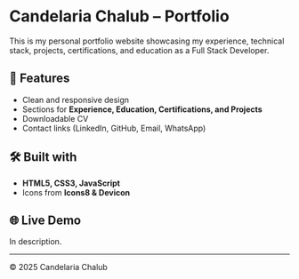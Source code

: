 # Candelaria Chalub – Portfolio  

This is my personal portfolio website showcasing my experience, technical stack, projects, certifications, and education as a Full Stack Developer.  

## 🚀 Features  
- Clean and responsive design  
- Sections for **Experience, Education, Certifications, and Projects**  
- Downloadable CV  
- Contact links (LinkedIn, GitHub, Email, WhatsApp)  

## 🛠️ Built with  
- **HTML5, CSS3, JavaScript**  
- Icons from **Icons8 & Devicon**  

## 🌐 Live Demo  
In description.

---
© 2025 Candelaria Chalub
